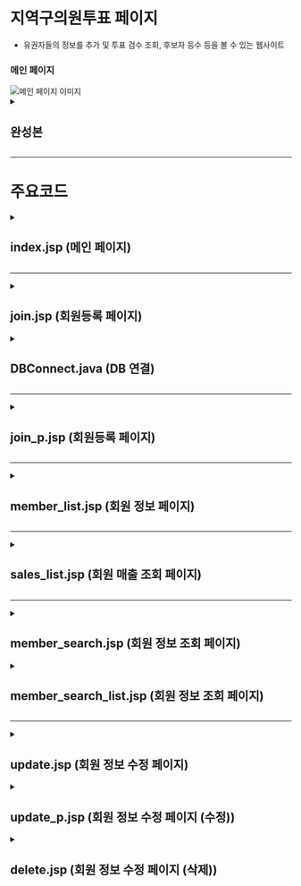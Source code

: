 # 지역구의원투표 페이지
<ul> 
 <li>유권자들의 정보를 추가 및 투표 검수 조회, 후보자 등수 등을 볼 수 있는 웹사이트</li>
</ul>
<H3>메인 페이지</H3>
<img src="https://github.com/user-attachments/assets/cf86431a-dcfa-4175-a75a-616e9b8e77a4" alt="메인 페이지 이미지">
<details><summary><H2>완성본</H2></summary>
<H3>후보조회 페이지</H3>
<img src="https://github.com/user-attachments/assets/d076f429-1422-4e41-9f29-446af02fdc89" alt="회원등록 페이지 이미지">
<H3>투표 페이지</H3>
<img src="https://github.com/user-attachments/assets/eb2fe0ee-be56-4e9b-83e0-a50c51d39a0f" alt="유효성 검사 이미지">
<H3></H3>
<img src="https://github.com/user-attachments/assets/253f39e7-bc82-473d-94db-04e93fa2920c" alt="DB에 들어간 모습 이미지">
<H3>후보 검수 조회 페이지</H3>
<img src="https://github.com/user-attachments/assets/c8bfbaef-e4c8-4440-a388-b122a776eb6b" alt="유효성 검사 이미지">
<H3>후보자 등수 페이지</H3>
<img src="https://github.com/user-attachments/assets/61800f57-1a0d-44c1-b12a-395f3bc4a51a" alt="회원 매출 조회 이미지">
<H3>회원 정보 조회(회원번호가 일치할 경우)</H3>
<img src="https://github.com/user-attachments/assets/25396fa1-772a-41c1-b59f-700965d6fea7" alt="유효성 검사 이미지">
<img src="https://github.com/user-attachments/assets/1f2a7ea0-2239-4f31-acbd-68e4b3cd4edd" alt="유효성 검사 이미지">
<H3>(회원번호가 일치하지 않을 경우)</H3>
<img src="https://github.com/user-attachments/assets/ad65994a-d82d-4bd2-a8c9-94c94f1d2b51" alt="유효성 검사 이미지">
<img src="https://github.com/user-attachments/assets/c4ec843b-becb-49ae-903c-dff7aa9fc1cf" alt="유효성 검사 이미지">
<H3>회원 정보 수정</H3>
<img src="https://github.com/user-attachments/assets/16802bbe-e420-4997-b270-952e2ba1ef2e" alt="회원 정보 수정 이미지">
</details>

<hr>

# 주요코드
<details><summary><H2>index.jsp (메인 페이지)</H2></summary>
<img src="https://github.com/user-attachments/assets/ad69a05a-16bd-46cd-badb-ca77bb9f9543" alt="유효성 검사 이미지">
 <ul>
    <li> 전체적인 사이트 틀</li>
    <li> 사이트에서 중복인 부분은 jsp:include 로 넣어준다.</li>
 </ul>
</details>


<hr>


<details><summary><H2>join.jsp (회원등록 페이지)</H2></summary>
<img src="https://github.com/user-attachments/assets/598db99c-1802-48b6-9896-6dcb1e96431f" alt="유효성 검사 이미지">
<img src="https://github.com/user-attachments/assets/66fe5e44-fb6a-4657-bb46-a7c1dc88e602" alt="유효성 검사 이미지">
<ul>
    <li>함수를 만들어서 입력창에 입력값이 없으면 입력되지 않은 창으로 이동시켜 준다.</li>
    <li>입력이 전부 되었으면 폼을 join_p.jsp로 전송한다.</li>
</ul>
<img src="https://github.com/user-attachments/assets/4f856b72-8e7b-47b9-8253-50abcd6e11cd" alt="유효성 검사 이미지">
<img src="https://github.com/user-attachments/assets/2e38ee38-e26f-473d-bf0a-2e50eebbc98e" alt="유효성 검사 이미지">
<ul>
 <li>회원가입을 하려는 사람의 회원번호를 정해주는 코드</li> 
 <li>DB에서 현재 존재하는 회원번호 + 1을 변수에 저장한 뒤, 회원번호 창에 출력한다.</li>
 <li>회원번호 창은 readonly로 읽을 수만 있게 만들어준다.</li>
</ul>
</details>
<details><summary><H2>DBConnect.java (DB 연결)</H2></summary>
<img src="https://github.com/user-attachments/assets/32c26442-9e5b-4535-bfb4-4c720278ddf2" alt="유효성 검사 이미지">
<ul>
 <li>DB을 연결시켜주기 위해 필요한 코드</li>
</ul>
</details>

<hr>
<details><summary><H2>join_p.jsp (회원등록 페이지)</H2></summary>
<img src="https://github.com/user-attachments/assets/f7464ebb-d363-4492-8dcd-8b9d7e15402f" alt="유효성 검사 이미지">
<ul>
 <li>join.jsp에서 입력받은 값을 DB에 전달하는 코드</li> 
 <li>한글로 전송하기 위해 인코딩을 UTF-8로 바꿔준다.</li>
 <li>그 후 member_list.jsp로 이동시켜 준다.</li>
</ul> 
</details>
<hr>

<details><summary><H2>member_list.jsp (회원 정보 페이지)</H2></summary>

<img src="https://github.com/user-attachments/assets/6b3bd7ab-d66e-4d7c-8fef-72ca4964a5a0" alt="유효성 검사 이미지">
<ul>
 <li>회원의 정보를 가져오는 코드</li> 
 <li>Case문을 활용하여 회원의 등급을 표시하였다</li>
</ul>

<img src="https://github.com/user-attachments/assets/8e609925-44e5-483d-9313-2c6ecfb2eff1" alt="유효성 검사 이미지">
<ul>
 <li>회원의 정보를 출력하는 코드</li> 
 <li>while문, rs.next()를 사용하여 rs에 들어있는 값이 없을 때 까지 출력하게 한다</li>
</ul>
</details>
<hr>
<details><summary><H2>sales_list.jsp (회원 매출 조회 페이지)</summary>
<img src="https://github.com/user-attachments/assets/af76f90c-3345-4605-be88-679077b509e4" alt="유효성 검사 이미지">

<ul>
 <li> 매출이 있는 회원 각각의 매출을 보여주는 코드</li> 
 <li>Case문을 활용하여 회원의 등급을 표시하였다</li>
 <li>member_tbl_02 테이블과 money_tbl_02 테이블을 조인하여 매출을 가져왔다</li> 
 <li>총액을 구하기 위해서 변수를 선언했다</li>
 <li>click_custno를 통하여 클릭한 회원번호를 update.jsp에 전송해준다</li>
</ul>

<img src="https://github.com/user-attachments/assets/85ae6c50-8d8e-4655-b76b-86aa47a57718" alt="유효성 검사 이미지">
  <ul>
 <li>회원의 정보와 매출, 총액을 출력해주는 코드</li> 
 <li>아까 선언해준 변수에 매출을 더해주는 방식으로 총액을 구해준다</li>
</ul>
</details>
<hr>
<details><summary><H2>member_search.jsp (회원 정보 조회 페이지)</summary>
<img src="https://github.com/user-attachments/assets/403a4d2f-976e-4bdb-88c9-60f91e4d0bd9" alt="유효성 검사 이미지">
<ul>
<li>회원번호 입력 창에 값이 존재하지 않을 시 입력 창으로 이동시켜 주는 함수</li>
</ul>

<img src="https://github.com/user-attachments/assets/92494179-a6f0-4e0b-a90c-d4676b8abd93" alt="유효성 검사 이미지">
<ul>
 <li>입력받은 값을 member_search_list.jsp로 전송한다</li>
</ul>
</details>
<details><summary><H2>member_search_list.jsp (회원 정보 조회 페이지)</summary>
<img src="https://github.com/user-attachments/assets/3fd53140-2713-482b-a622-1a9ba48908f6" alt="유효성 검사 이미지">

 <ul>
  <li>사용자가 조회하려는 회원 정보를 조회한다</li>
 </ul>

<img src="https://github.com/user-attachments/assets/75761a88-3143-4db9-99f7-397d0c60eea7" alt="유효성 검사 이미지">
<ul>
 <li>if문, rs.next()를 사용하여 rs.next의 값이 True일 경우 (조회한 정보가 존재할 경우) 조회한 값 출력</li> 
 <li>False일 경우 (조회한 정보가 존재하지 않을 경우) 해당 회원이 존재하지 않다고 출력</li>
</ul>
</details>
<hr>
<details><summary><H2>update.jsp (회원 정보 수정 페이지)</H2></summary>
<img src="https://github.com/user-attachments/assets/efae678c-f165-4119-a081-8cde583f0a45" alt="update.jsp 코드1">
<img src="https://github.com/user-attachments/assets/84990a2c-ec88-4dec-bf03-27798ed3560c" alt="update.jsp 코드2">
<img src="https://github.com/user-attachments/assets/c3c89d1e-ac35-4bd8-aa30-f32e466f67f4" alt="update.jsp 코드3">
<ul>
 <li>전송받은 회원번호의 정보를 조회한다</li>
 <li>조회한 정보를 입력창에 표시한 뒤, 수정을 눌렀을 경우 update_p.jsp로 이동시킨다</li>
 <li>삭제를 눌렀을 경우, 현재 회원번호를 delete.jsp로 전송 및 이동한다</li>
</ul>
</details>
<details><summary><H2>update_p.jsp (회원 정보 수정 페이지 (수정))</H2></summary>
<img src="https://github.com/user-attachments/assets/e3fbad7f-cdbc-4351-aa79-a3ddb00cdf95" alt="update_p.jsp 코드">
<ul>
 <li>update 문을 통해서 DB에 현재 회원정보를 수정한다.</li>
 <li>그 후 회원 정보 페이지로 돌아간다</li>
</ul>
 </details>
<details><summary><H2> delete.jsp (회원 정보 수정 페이지 (삭제))</H2></summary>
<img src="https://github.com/user-attachments/assets/6ec31cb6-582c-4cb9-b3e0-fb27656205aa" alt="delete.jsp 코드">
<ul>
 <li>delete 문을 통해서 전송받은 회원 정보를 DB에서 삭제한다</li>
</ul>
</details>







